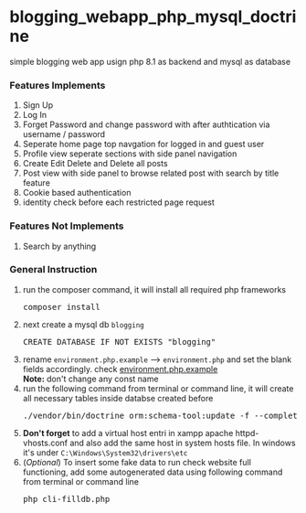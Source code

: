 # blogging_webapp_php_mysql_doctrine
simple blogging web app usign php 8.1 as backend and mysql as database

<h3>Features Implements</h3>
<ol>
<li>Sign Up</li>
<li>Log In</li>
<li>Forget Password and change password with after authtication via username / password</li>
<li>Seperate home page top navgation for logged in and guest user</li>
<li>Profile view seperate sections with side panel navigation</li>
<li>Create Edit Delete and Delete all posts</li>
<li>Post view with side panel to browse related post with search by title feature</li>
<li>Cookie based authentication</li>
<li>identity check before each restricted page request</li>
</ol>
<h3>Features Not Implements</h3>
<ol>
<li>Search by anything
</ol>

<h3>General Instruction</h3>
<ol>
<li>
run the composer command, it will install all required php frameworks
<pre>
composer install
</pre>
</li>
<li>
next create a mysql db <code>blogging</code>
<pre>
CREATE DATABASE IF NOT EXISTS "blogging"
</pre>
</li>
<li>
rename <code>environment.php.example</code> --> <code>environment.php</code> and set the blank fields accordingly. check <a href="./environment.php.example" alt="file environment.php.example">environment.php.example</a>
<br/>
<strong>Note:</strong> don't change any const name
</li>
<li>
run the following command from terminal or command line, it will create all necessary tables inside databse created before
<pre>
./vendor/bin/doctrine orm:schema-tool:update -f --complete --dump-sql
</pre>
</li>
<li>
<strong>Don't forget</strong> to add a virtual host entri in xampp apache httpd-vhosts.conf and also add the same host in system hosts file. In windows it's under <code>C:\Windows\System32\drivers\etc</code>
</li>
<li>
(<i>Optional</i>) To insert some fake data to run check website full functioning, add some autogenerated data using following command from terminal or command line
<pre>
php cli-filldb.php
</pre>
</li>
</ol>


